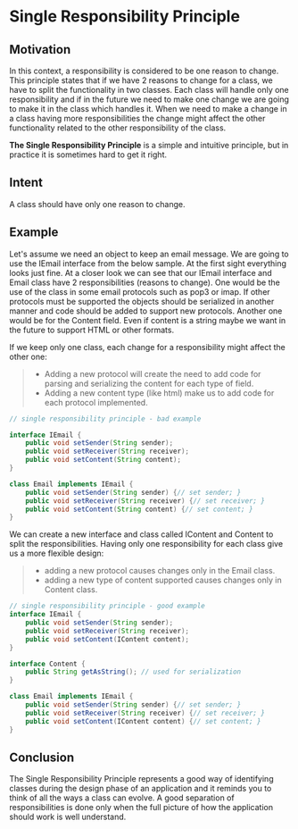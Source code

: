 # Single Responsibility Principle #

## Motivation ##

In this context, a responsibility is considered to be one reason to change. This principle states that if we have 2 reasons to change for a class, we have to split the functionality in two classes. Each class will handle only one responsibility and if in the future we need to make one change we are going to make it in the class which handles it. When we need to make a change in a class having more responsibilities the change might affect the other functionality related to the other responsibility of the class.

**The Single Responsibility Principle** is a simple and intuitive principle, but in practice it is sometimes hard to get it right.

## Intent ##

A class should have only one reason to change.

## Example ##

Let's assume we need an object to keep an email message. We are going to use the IEmail interface from the below sample. At the first sight everything looks just fine. At a closer look we can see that our IEmail interface and Email class have 2 responsibilities (reasons to change). One would be the use of the class in some email protocols such as pop3 or imap. If other protocols must be supported the objects should be serialized in another manner and code should be added to support new protocols. Another one would be for the Content field. Even if content is a string maybe we want in the future to support HTML or other formats.

If we keep only one class, each change for a responsibility might affect the other one:

> * Adding a new protocol will create the need to add code for parsing and serializing the content for each type of field.
> * Adding a new content type (like html) make us to add code for each protocol implemented.
 
```java
// single responsibility principle - bad example

interface IEmail {
	public void setSender(String sender);
	public void setReceiver(String receiver);
	public void setContent(String content);
}

class Email implements IEmail {
	public void setSender(String sender) {// set sender; }
	public void setReceiver(String receiver) {// set receiver; }
	public void setContent(String content) {// set content; }
}
```

We can create a new interface and class called IContent and Content to split the responsibilities. Having only one responsibility for each class give us a more flexible design:

> * adding a new protocol causes changes only in the Email class.
> * adding a new type of content supported causes changes only in Content class.
 
```java
// single responsibility principle - good example
interface IEmail {
	public void setSender(String sender);
	public void setReceiver(String receiver);
	public void setContent(IContent content);
}

interface Content {
	public String getAsString(); // used for serialization
}

class Email implements IEmail {
	public void setSender(String sender) {// set sender; }
	public void setReceiver(String receiver) {// set receiver; }
	public void setContent(IContent content) {// set content; }
}
```

## Conclusion ##

The Single Responsibility Principle represents a good way of identifying classes during the design phase of an application and it reminds you to think of all the ways a class can evolve. A good separation of responsibilities is done only when the full picture of how the application should work is well understand.
